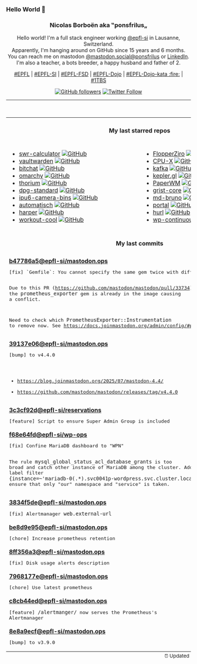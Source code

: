 ### Hello World 👋

<p align="center">
  <!-- use https://avatars.githubusercontent.com/u/176002?v=4 for your default github picture 
  <img src="https://raw.githubusercontent.com/ponsfrilus/ponsfrilus/master/img/ponsfrilus.png" title="Nicolas Borboën aka ‟ponsfrilus„" alt="Nicolas Borboën aka ‟ponsfrilus„" /> -->
  <h3 align="center">
    Nicolas Borboën aka ‟ponsfrilus„
  </h3>
  <p align="center">
    Hello world! I'm a full stack engineer working <a href="https://github.com/epfl-si">@epfl-si</a> in Lausanne, Switzerland.
    <br />Apparently, I'm hanging around on GitHub since 15 years and 6 months.
    <br />You can reach me on mastodon <a href="https://mastodon.social/@ponsfrilus" rel="me">@mastodon.social@ponsfrilus</a> or <a href="http://linkedin.com/in/nicolasborboen">LinkedIn</a>.
    <br />I'm also a teacher, a bots breeder, a happy husband and father of 2.
  </p>
  <p align="center">
    <a href="https://www.epfl.ch">#EPFL</a> | 
    <a href="https://github.com/epfl-si/">#EPFL-SI</a> | 
    <a href="https://github.com/epfl-fsd">#EPFL-FSD</a> | 
    <a href="https://github.com/topics/epfl-dojo">#EPFL-Dojo</a> | 
    <a href="https://github.com/topics/epfl-dojo-kata">#EPFL-Dojo-kata :fire:</a> | 
    <a href="https://en.wikipedia.org/wiki/Indentation_style#Variant:_1TBS_(OTBS)">#1TBS</a>
  </p>
  <p align="center">
    <a href="https://github.com/ponsfrilus"><img alt="GitHub followers" src="https://img.shields.io/github/followers/ponsfrilus?label=Follow%20me%20on%20github&style=social"></a>
    <a href="https://twitter.com/ponsfrilus"><img alt="Twitter Follow" src="https://img.shields.io/twitter/follow/ponsfrilus?label=follow%20me%20on%20twitter&style=social"></a>
  </p>
  </p><hr><table align="center">
<tr>
<td colspan="2" align="center"><h4>My last starred repos</h4></td>
</tr>
<tr>
<td valign="top">
<ul>
<li>
<a href="https://github.com/wichtounet/swr-calculator" title="Safe Withdrawal Rate (SWR) Calculator" target="_blank">swr-calculator</a>&nbsp;<a href="https://github.com/wichtounet/swr-calculator" title="Safe Withdrawal Rate (SWR) Calculator" target="_blank"><img src="https://img.shields.io/github/stars/wichtounet/swr-calculator?style=social" alt="GitHub"></a>
</li>
<li>
<a href="https://github.com/dani-garcia/vaultwarden" title="Unofficial Bitwarden compatible server written in Rust, formerly known as bitwarden_rs" target="_blank">vaultwarden</a>&nbsp;<a href="https://github.com/dani-garcia/vaultwarden" title="Unofficial Bitwarden compatible server written in Rust, formerly known as bitwarden_rs" target="_blank"><img src="https://img.shields.io/github/stars/dani-garcia/vaultwarden?style=social" alt="GitHub"></a>
</li>
<li>
<a href="https://github.com/permissionlesstech/bitchat" title="bluetooth mesh chat, IRC vibes" target="_blank">bitchat</a>&nbsp;<a href="https://github.com/permissionlesstech/bitchat" title="bluetooth mesh chat, IRC vibes" target="_blank"><img src="https://img.shields.io/github/stars/permissionlesstech/bitchat?style=social" alt="GitHub"></a>
</li>
<li>
<a href="https://github.com/basecamp/omarchy" title="Opinionated Arch/Hyprland Setup" target="_blank">omarchy</a>&nbsp;<a href="https://github.com/basecamp/omarchy" title="Opinionated Arch/Hyprland Setup" target="_blank"><img src="https://img.shields.io/github/stars/basecamp/omarchy?style=social" alt="GitHub"></a>
</li>
<li>
<a href="https://github.com/Alex313031/thorium" title="Chromium fork named after radioactive element No. 90. Windows and MacOS/Raspi/Android/Special builds are in different repositories, links are towards the top of the README.md." target="_blank">thorium</a>&nbsp;<a href="https://github.com/Alex313031/thorium" title="Chromium fork named after radioactive element No. 90. Windows and MacOS/Raspi/Android/Special builds are in different repositories, links are towards the top of the README.md." target="_blank"><img src="https://img.shields.io/github/stars/Alex313031/thorium?style=social" alt="GitHub"></a>
</li>
<li>
<a href="https://github.com/DPGAlliance/dpg-standard" title="Digital Public Goods Standard" target="_blank">dpg-standard</a>&nbsp;<a href="https://github.com/DPGAlliance/dpg-standard" title="Digital Public Goods Standard" target="_blank"><img src="https://img.shields.io/github/stars/DPGAlliance/dpg-standard?style=social" alt="GitHub"></a>
</li>
<li>
<a href="https://github.com/intel/ipu6-camera-bins" title="null" target="_blank">ipu6-camera-bins</a>&nbsp;<a href="https://github.com/intel/ipu6-camera-bins" title="null" target="_blank"><img src="https://img.shields.io/github/stars/intel/ipu6-camera-bins?style=social" alt="GitHub"></a>
</li>
<li>
<a href="https://github.com/automatisch/automatisch" title="The open source Zapier alternative. Build workflow automation without spending time and money." target="_blank">automatisch</a>&nbsp;<a href="https://github.com/automatisch/automatisch" title="The open source Zapier alternative. Build workflow automation without spending time and money." target="_blank"><img src="https://img.shields.io/github/stars/automatisch/automatisch?style=social" alt="GitHub"></a>
</li>
<li>
<a href="https://github.com/Automattic/harper" title="Offline, privacy-first grammar checker. Fast, open-source, Rust-powered" target="_blank">harper</a>&nbsp;<a href="https://github.com/Automattic/harper" title="Offline, privacy-first grammar checker. Fast, open-source, Rust-powered" target="_blank"><img src="https://img.shields.io/github/stars/Automattic/harper?style=social" alt="GitHub"></a>
</li>
<li>
<a href="https://github.com/Snouzy/workout-cool" title="🏋 Modern open-source fitness coaching platform. Create workout plans, track progress, and access a comprehensive exercise database." target="_blank">workout-cool</a>&nbsp;<a href="https://github.com/Snouzy/workout-cool" title="🏋 Modern open-source fitness coaching platform. Create workout plans, track progress, and access a comprehensive exercise database." target="_blank"><img src="https://img.shields.io/github/stars/Snouzy/workout-cool?style=social" alt="GitHub"></a>
</li>
</ul>
<img width="450" height="1" /></td>
<td valign="top">
<ul>
<li>
<a href="https://github.com/lraton/FlopperZiro" title="A Flipper Zero clone, but cheapest, DIY and simply Open Source, made with Arduino IDE" target="_blank">FlopperZiro</a>&nbsp;<a href="https://github.com/lraton/FlopperZiro" title="A Flipper Zero clone, but cheapest, DIY and simply Open Source, made with Arduino IDE" target="_blank"><img src="https://img.shields.io/github/stars/lraton/FlopperZiro?style=social" alt="GitHub"></a>
</li>
<li>
<a href="https://github.com/TheTumultuousUnicornOfDarkness/CPU-X" title="CPU-X is a Free software that gathers information on CPU, motherboard and more" target="_blank">CPU-X</a>&nbsp;<a href="https://github.com/TheTumultuousUnicornOfDarkness/CPU-X" title="CPU-X is a Free software that gathers information on CPU, motherboard and more" target="_blank"><img src="https://img.shields.io/github/stars/TheTumultuousUnicornOfDarkness/CPU-X?style=social" alt="GitHub"></a>
</li>
<li>
<a href="https://github.com/apache/kafka" title="Mirror of Apache Kafka" target="_blank">kafka</a>&nbsp;<a href="https://github.com/apache/kafka" title="Mirror of Apache Kafka" target="_blank"><img src="https://img.shields.io/github/stars/apache/kafka?style=social" alt="GitHub"></a>
</li>
<li>
<a href="https://github.com/keplergl/kepler.gl" title="Kepler.gl is a powerful open source geospatial analysis tool for large-scale data sets." target="_blank">kepler.gl</a>&nbsp;<a href="https://github.com/keplergl/kepler.gl" title="Kepler.gl is a powerful open source geospatial analysis tool for large-scale data sets." target="_blank"><img src="https://img.shields.io/github/stars/keplergl/kepler.gl?style=social" alt="GitHub"></a>
</li>
<li>
<a href="https://github.com/paperwm/PaperWM" title="Tiled scrollable window management for GNOME Shell" target="_blank">PaperWM</a>&nbsp;<a href="https://github.com/paperwm/PaperWM" title="Tiled scrollable window management for GNOME Shell" target="_blank"><img src="https://img.shields.io/github/stars/paperwm/PaperWM?style=social" alt="GitHub"></a>
</li>
<li>
<a href="https://github.com/gristlabs/grist-core" title="Grist is the evolution of spreadsheets." target="_blank">grist-core</a>&nbsp;<a href="https://github.com/gristlabs/grist-core" title="Grist is the evolution of spreadsheets." target="_blank"><img src="https://img.shields.io/github/stars/gristlabs/grist-core?style=social" alt="GitHub"></a>
</li>
<li>
<a href="https://github.com/epfl-si/md-bruno" title="Collection d'appels vers les APIs de l'équipe MD" target="_blank">md-bruno</a>&nbsp;<a href="https://github.com/epfl-si/md-bruno" title="Collection d'appels vers les APIs de l'équipe MD" target="_blank"><img src="https://img.shields.io/github/stars/epfl-si/md-bruno?style=social" alt="GitHub"></a>
</li>
<li>
<a href="https://github.com/kooked-ch/portal" title="null" target="_blank">portal</a>&nbsp;<a href="https://github.com/kooked-ch/portal" title="null" target="_blank"><img src="https://img.shields.io/github/stars/kooked-ch/portal?style=social" alt="GitHub"></a>
</li>
<li>
<a href="https://github.com/Orange-OpenSource/hurl" title="Hurl, run and test HTTP requests with plain text." target="_blank">hurl</a>&nbsp;<a href="https://github.com/Orange-OpenSource/hurl" title="Hurl, run and test HTTP requests with plain text." target="_blank"><img src="https://img.shields.io/github/stars/Orange-OpenSource/hurl?style=social" alt="GitHub"></a>
</li>
<li>
<a href="https://github.com/epfl-si/wp-continuous-integration" title="WP Continuous Integration for PR images builds with Tekton" target="_blank">wp-continuous-integration</a>&nbsp;<a href="https://github.com/epfl-si/wp-continuous-integration" title="WP Continuous Integration for PR images builds with Tekton" target="_blank"><img src="https://img.shields.io/github/stars/epfl-si/wp-continuous-integration?style=social" alt="GitHub"></a>
</li>
</ul>
<img width="450" height="1" /></td>
</tr>
<tr>
<td colspan="2" align="center"><h4>My last commits</h4></td>
</tr>
<tr>
        <td colspan="2">
          <div><strong><a href="https://api.github.com/repos/epfl-si/mastodon.ops/commits/b47786a53dd9f69bfc50454690b6614b329412c2" title="2025-07-08T20:18:29.000+02:00" target="_blank">b47786a5</a><a href="https://github.com/epfl-si">@epfl-si</a><a href="https://github.com/epfl-si/mastodon.ops" title="Mastodon server of EPFL">/mastodon.ops</a></strong></div>
          <pre>[fix] `Gemfile`: You cannot specify the same gem twice with different version requirements.

Due to this PR (https://github.com/mastodon/mastodon/pull/33734), the 
`prometheus_exporter` gem is already in the image causing a conflict.

Need to check which `PrometheusExporter::Instrumentation` to remove now. 
See https://docs.joinmastodon.org/admin/config/#prometheus</pre>
        </td>
        </tr><tr>
        <td colspan="2">
          <div><strong><a href="https://api.github.com/repos/epfl-si/mastodon.ops/commits/39137e06ba8d0365224747ba9ad0b37cedc4190c" title="2025-07-08T19:54:09.000+02:00" target="_blank">39137e06</a><a href="https://github.com/epfl-si">@epfl-si</a><a href="https://github.com/epfl-si/mastodon.ops" title="Mastodon server of EPFL">/mastodon.ops</a></strong></div>
          <pre>[bump] to v4.4.0

- https://blog.joinmastodon.org/2025/07/mastodon-4.4/
- https://github.com/mastodon/mastodon/releases/tag/v4.4.0</pre>
        </td>
        </tr><tr>
        <td colspan="2">
          <div><strong><a href="https://api.github.com/repos/epfl-si/reservations/commits/3c3cf92dfab0567682b2201c119d7c934b0948cc" title="2025-07-08T16:18:38.000+02:00" target="_blank">3c3cf92d</a><a href="https://github.com/epfl-si">@epfl-si</a><a href="https://github.com/epfl-si/reservations" title="Source code for the reservations.epfl.ch Web app">/reservations</a></strong></div>
          <pre>[feature] Script to ensure Super Admin Group is included</pre>
        </td>
        </tr><tr>
        <td colspan="2">
          <div><strong><a href="https://api.github.com/repos/epfl-si/wp-ops/commits/f68e64fd8df766d697e3966dcc89ef656df10eb6" title="2025-07-07T18:23:37.000+02:00" target="_blank">f68e64fd</a><a href="https://github.com/epfl-si">@epfl-si</a><a href="https://github.com/epfl-si/wp-ops" title="DevOps infrastructure for the WordPress-at-EFPL project">/wp-ops</a></strong></div>
          <pre>[fix] Confine MariaDB dashboard to "WPN"

The rule `mysql_global_status_acl_database_grants` is too broad and 
catch other instance of MariaDB among the cluster. Adding the label 
filter 
`{instance=~'mariadb-0(.*).svc0041p-wordpress.svc.cluster.local'}` 
ensure that only "our" namespace and "service" is taken.</pre>
        </td>
        </tr><tr>
        <td colspan="2">
          <div><strong><a href="https://api.github.com/repos/epfl-si/mastodon.ops/commits/3834f5de64772a9f4a3e169f68ecd86c0d41619c" title="2025-07-06T00:16:14.000+02:00" target="_blank">3834f5de</a><a href="https://github.com/epfl-si">@epfl-si</a><a href="https://github.com/epfl-si/mastodon.ops" title="Mastodon server of EPFL">/mastodon.ops</a></strong></div>
          <pre>[fix] Alertmanager `web.external-url`</pre>
        </td>
        </tr><tr>
        <td colspan="2">
          <div><strong><a href="https://api.github.com/repos/epfl-si/mastodon.ops/commits/be8d9e9558f551ad0cb63cf6d583a2a89e9aec51" title="2025-07-05T23:59:16.000+02:00" target="_blank">be8d9e95</a><a href="https://github.com/epfl-si">@epfl-si</a><a href="https://github.com/epfl-si/mastodon.ops" title="Mastodon server of EPFL">/mastodon.ops</a></strong></div>
          <pre>[chore] Increase prometheus retention</pre>
        </td>
        </tr><tr>
        <td colspan="2">
          <div><strong><a href="https://api.github.com/repos/epfl-si/mastodon.ops/commits/8ff356a3718e7667777fadc2a1891a23d50ce223" title="2025-07-05T23:59:03.000+02:00" target="_blank">8ff356a3</a><a href="https://github.com/epfl-si">@epfl-si</a><a href="https://github.com/epfl-si/mastodon.ops" title="Mastodon server of EPFL">/mastodon.ops</a></strong></div>
          <pre>[fix] Disk usage alerts description</pre>
        </td>
        </tr><tr>
        <td colspan="2">
          <div><strong><a href="https://api.github.com/repos/epfl-si/mastodon.ops/commits/7968177ee039825a9caf8b193e3cbe1801316492" title="2025-07-05T23:58:35.000+02:00" target="_blank">7968177e</a><a href="https://github.com/epfl-si">@epfl-si</a><a href="https://github.com/epfl-si/mastodon.ops" title="Mastodon server of EPFL">/mastodon.ops</a></strong></div>
          <pre>[chore] Use latest prometheus</pre>
        </td>
        </tr><tr>
        <td colspan="2">
          <div><strong><a href="https://api.github.com/repos/epfl-si/mastodon.ops/commits/c8cb44ed45e515bf81bfdae895f10c420b7c2a93" title="2025-07-05T23:58:15.000+02:00" target="_blank">c8cb44ed</a><a href="https://github.com/epfl-si">@epfl-si</a><a href="https://github.com/epfl-si/mastodon.ops" title="Mastodon server of EPFL">/mastodon.ops</a></strong></div>
          <pre>[feature] `/alertmanger/` now serves the Prometheus's Alertmanager</pre>
        </td>
        </tr><tr>
        <td colspan="2">
          <div><strong><a href="https://api.github.com/repos/epfl-si/mastodon.ops/commits/8e8a9ecf62305dcc12299f297b6ec5e3082b6b40" title="2025-07-05T23:30:31.000+02:00" target="_blank">8e8a9ecf</a><a href="https://github.com/epfl-si">@epfl-si</a><a href="https://github.com/epfl-si/mastodon.ops" title="Mastodon server of EPFL">/mastodon.ops</a></strong></div>
          <pre>[bump] to v3.9.0</pre>
        </td>
        </tr><tfoot>
<tr>
<td colspan="2" align="right">
<img width="900" height="1" />
<small>⏰ Updated on Fri, 25 Jul 2025 13:55:45 GMT</small>
</td>
</tr>
</tfoot>
<br />
</table>
